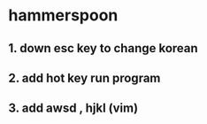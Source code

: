 # hammerspoon
## 1. down esc key  to change korean
## 2. add hot key run program
## 3. add awsd , hjkl (vim)
